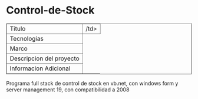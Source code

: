# Control-de-Stock

<table border= 1px>
  <tr>
  <td>Titulo</td>
 <td>/td>
  </tr>
  <tr>
    <td>Tecnologias</td>
  </tr>
  <tr>
    <td>Marco</td>
  </tr>
  <tr>
    <td>Descripcion del proyecto</td>
  </tr>
  <tr>
    <td>Informacion Adicional</td>
  </tr>

</table>

Programa full stack de control de stock en vb.net, con windows form y server management 19, con compatibilidad a 2008

